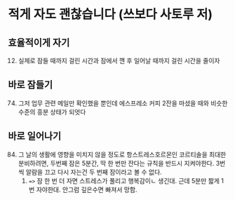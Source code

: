 # 적게 자도 괜찮습니다 (쓰보다 사토루 저)

## 효율적이게 자기

12. 실제로 잠들 때까지 걸린 시간과 잠에서 깬 후 일어날 때까지 걸린 시간을 줄이자

## 바로 잠들기

74. 그저 업무 관련 메일만 확인했을 뿐인데 에스프레소 커피 2잔을 마셨을 때와 비슷한 수준의 흥분 상태가 되엇다

## 바로 일어나기

84. 그 날의 생활에 영향을 미치지 않을 정도로 항스트레스호르몬인 코르티솔을 최대한 분비하려면, 두번째 잠은 5분간, 딱 한 번만 잔다는 규칙을 반드시 지켜야한다. 3번씩 알람을 끄고 다시 자는건 두 번째 잠이라고 볼 수 없다.
    1.  `=>` 잠 한 번 더 자면 스트레스가 풀리고 행복감이ㄴ 생긴대. 근데 5분만 짧게 1번 자야한대. 안그럼 깊은수면 빠져서 망함.
